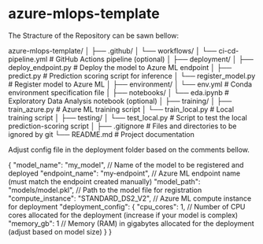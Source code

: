 # azure-mlops-template

The Stracture of the Repository can be sawn bellow:

azure-mlops-template/
│
├── .github/
│   └── workflows/
│       └── ci-cd-pipeline.yml           # GitHub Actions pipeline (optional)
│
├── deployment/
│   ├── deploy_endpoint.py               # Deploy the model to Azure ML endpoint
│   ├── predict.py                       # Prediction scoring script for inference
│   └── register_model.py                # Register model to Azure ML
│
├── environment/
│   └── env.yml                          # Conda environment specification file
│
├── notebooks/
│   └── eda.ipynb                        # Exploratory Data Analysis notebook (optional)
│
├── training/
│   ├── train_azure.py                   # Azure ML training script
│   └── train_local.py                   # Local training script
│
├── testing/
│   └── test_local.py                    # Script to test the local prediction-scoring script
│
├── .gitignore                           # Files and directories to be ignored by git
└── README.md                            # Project documentation

Adjust config file in the deployment folder based on the comments bellow.

{
    "model_name": "my_model",          // Name of the model to be registered and deployed 
    "endpoint_name": "my-endpoint",    // Azure ML endpoint name (must match the endpoint created manually)
    "model_path": "models/model.pkl",  // Path to the model file for registration
    "compute_instance": "STANDARD_DS2_V2", // Azure ML compute instance for deployment
    "deployment_config": {
        "cpu_cores": 1,         // Number of CPU cores allocated for the deployment (increase if your model is complex)
        "memory_gb": 1          // Memory (RAM) in gigabytes allocated for the deployment (adjust based on model size)
    }
}
